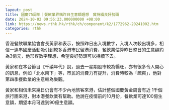 ```yaml
---
layout: post
title: 國慶75周年｜餐飲業界稱昨日生意額理想　冀持續良好勢頭
date: 2024-10-02 09:56:23.000000000 +08:00
link: https://news.rthk.hk/rthk/ch/component/k2/1772962-20241002.htm
categories: rthk
---
```


香港餐飲聯業協會會長黃家和表示，按照昨日出入境數字，入境人次較出境多，相信一連串國慶活動吸引到較多香港市民留港消費，餐飲業估算昨日整日的生意額約為3億元，他形容數字理想，希望良好勢頭可以持續下去。

黃家和在本台節目《千禧年代》說，過去一星期股市較為暢旺，亦有很多令人開心的訊息，例如「北水南下」等，市民的消費力有提升，消費時較為「疏爽」，他對第四季餐飲業的生意較為樂觀。

黃家和相信未來幾日仍會有不少內地旅客來港，估計整個國慶黃金周會有近 1千個旅行團來港，對本港餐飲業有幫助。他說在疫情前的10月份，餐飲業可達100億生意額，期望本月可達到90億生意額。
